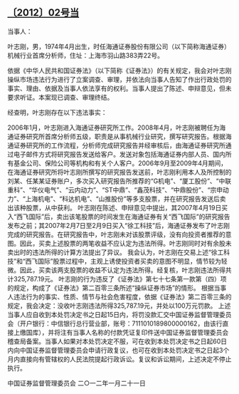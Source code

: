 ## [〔2012〕02号当](http://www.csrc.gov.cn/pub/zjhpublic/G00306212/201202/t20120223_206375.htm)


当事人：

叶志刚，男，1974年4月出生，时任海通证券股份有限公司（以下简称海通证券）机械行业首席分析师，住址：上海市羽山路383弄22号。

依据《中华人民共和国证券法》（以下简称《证券法》）的有关规定，我会对叶志刚操纵市场违法行为进行了立案调查、审理，并依法向当事人告知了作出行政处罚的事实、理由、依据及当事人依法享有的权利。当事人提出了陈述、申辩意见，但未要求听证。本案现已调查、审理终结。

经查明，叶志刚存在以下违法事实：

2006年1月，叶志刚进入海通证券研究所工作。2008年4月，叶志刚被聘任为海通证券研究所首席分析师五级，职责是从事机械行业研究，撰写研究报告。根据海通证券研究所的工作流程，分析师完成研究报告并经审核后，由海通证券研究所通过电子邮件方式将研究报告发送给客户。发送对象包括海通证券内部人员、国内所有基金公司、保险公司等机构和有关个人客户。2006年9月至2009年4月期间，在海通证券研究所将叶志刚所撰写的研究报告发送前，叶志刚利用本人及所控制的刘某、任某某证券账户，多次买入研究报告所推荐的“G机电”、“厦工股份”、“中联重科”、“华仪电气”、“云内动力”、“ST中鼎”、“鑫茂科技”、“中鼎股份”、“宗申动力”、“上海机电”、“科达机电”、“山推股份”等多支股票，并在研究报告发送后卖出该种股票，从中获利。
叶志刚在陈述、申辩意见中提出，其2007年4月19日买入“西飞国际”后，卖出该笔股票的时间发生在海通证券有关“西飞国际”的研究报告发布之前；其2007年2月7日至2月9日买入“徐工科技”后，海通证券发布了叶志刚完成的研究报告。在研究报告中，叶志刚未对该股票评级，没有向投资者推荐的意图。因此，买卖上述股票的两笔收益不应认定为违法所得。叶志刚同时对有余股未卖出时的违法所得的计算方法提出了异议。
我会认为，叶志刚在交易上述“徐工科技”和“西飞国际”股票过程中，主观上诱使投资者买卖的意图不明显，情节较为轻微。因此，买卖该两支股票的收益不认定为违法所得。经复核，叶志刚违法所得共计325,787.19元。
叶志刚的行为违反了《证券法》第七十七条第一款第（四）项的规定，构成了《证券法》第二百零三条所述“操纵证券市场”的情形。
根据当事人违法行为的事实、性质、情节与社会危害程度，依据《证券法》第二百零三条的规定，我会决定：没收叶志刚违法所得325,787.19元，并处以100万元罚款。
上述当事人应自收到本处罚决定书之日起15日内，将罚没款汇交中国证券监督管理委员会（开户银行：中信银行总行营业部，账号：7111010189800000162，由该行直接上缴国库），并将注有当事人名称的付款凭证复印件送中国证券监督管理委员会稽查局备案。当事人如果对本处罚决定不服，可在收到本处罚决定书之日起60日内向中国证券监督管理委员会申请行政复议，也可在收到本处罚决定书之日起3个月内直接向有管辖权的人民法院提起行政诉讼。复议和诉讼期间，上述决定不停止执行。
 
 
 
 
中国证券监督管理委员会 
二○一二年一月二十一日
